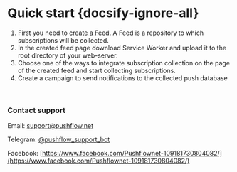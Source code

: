 # Quick start {docsify-ignore-all}
1. First you need to [create a Feed](https://pushflow.net/app/feed/create). A Feed is a repository to which subscriptions will be collected.
1. In the created feed page download Service Worker and upload it to the root directory of your web-server.
1. Choose one of the ways to integrate subscription collection on the page of the created feed and start collecting subscriptions.
1. Create a campaign to send notifications to the collected push database



<br />

### Contact support
Email: [support@pushflow.net](mailto:support@pushflow.net)

Telegram: [@pushflow_support_bot](https://t.me/pushflow_support_bot)

Facebook: [https://www.facebook.com/Pushflownet-109181730804082/](https://www.facebook.com/Pushflownet-109181730804082/)


